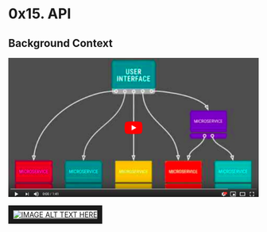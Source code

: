 # 0x15. API

## Background Context

[![Imagen](https://github.com/Cristhian-Carbonell/holberton-system_engineering-devops/blob/master/0x15-api/Image/fondo-video.jpg)](https://www.youtube.com/watch?v=-2kyU6-j8ZQ&feature=youtu.be)

<a href="http://www.youtube.com/watch?feature=player_embedded&v=YOUTUBE_VIDEO_ID_HERE
" target="_blank"><img src="http://img.youtube.com/vi/YOUTUBE_VIDEO_ID_HERE/0.jpg" 
alt="IMAGE ALT TEXT HERE" width="240" height="180" border="10" /></a>
